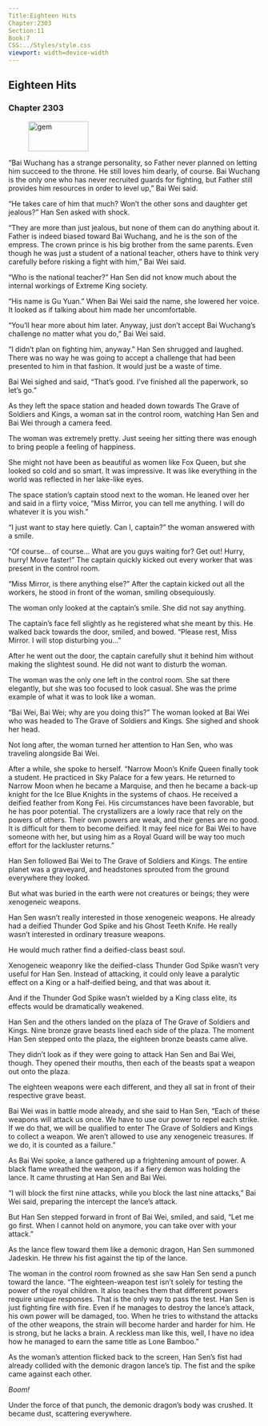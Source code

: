```yaml
---
Title:Eighteen Hits 
Chapter:2303 
Section:11 
Book:7 
CSS:../Styles/style.css 
viewport: width=device-width
---
```

  
## Eighteen Hits
### Chapter 2303
  
<figure>
	<img src="../Images/gem.gif" alt="gem" id="gem" width="120" height="60" />
</figure>
  

  
“Bai Wuchang has a strange personality, so Father never planned on letting him succeed to the throne. He still loves him dearly, of course. Bai Wuchang is the only one who has never recruited guards for fighting, but Father still provides him resources in order to level up,” Bai Wei said.

“He takes care of him that much? Won’t the other sons and daughter get jealous?” Han Sen asked with shock.

“They are more than just jealous, but none of them can do anything about it. Father is indeed biased toward Bai Wuchang, and he is the son of the empress. The crown prince is his big brother from the same parents. Even though he was just a student of a national teacher, others have to think very carefully before risking a fight with him,” Bai Wei said.

“Who is the national teacher?” Han Sen did not know much about the internal workings of Extreme King society.

“His name is Gu Yuan.” When Bai Wei said the name, she lowered her voice. It looked as if talking about him made her uncomfortable.

“You’ll hear more about him later. Anyway, just don’t accept Bai Wuchang’s challenge no matter what you do,” Bai Wei said.

“I didn’t plan on fighting him, anyway.” Han Sen shrugged and laughed. There was no way he was going to accept a challenge that had been presented to him in that fashion. It would just be a waste of time.

Bai Wei sighed and said, “That’s good. I’ve finished all the paperwork, so let’s go.”

As they left the space station and headed down towards The Grave of Soldiers and Kings, a woman sat in the control room, watching Han Sen and Bai Wei through a camera feed.

The woman was extremely pretty. Just seeing her sitting there was enough to bring people a feeling of happiness.

She might not have been as beautiful as women like Fox Queen, but she looked so cold and so smart. It was impressive. It was like everything in the world was reflected in her lake-like eyes.

The space station’s captain stood next to the woman. He leaned over her and said in a flirty voice, “Miss Mirror, you can tell me anything. I will do whatever it is you wish.”

“I just want to stay here quietly. Can I, captain?” the woman answered with a smile.

“Of course… of course… What are you guys waiting for? Get out! Hurry, hurry! Move faster!” The captain quickly kicked out every worker that was present in the control room.

“Miss Mirror, is there anything else?” After the captain kicked out all the workers, he stood in front of the woman, smiling obsequiously.

The woman only looked at the captain’s smile. She did not say anything.

The captain’s face fell slightly as he registered what she meant by this. He walked back towards the door, smiled, and bowed. “Please rest, Miss Mirror. I will stop disturbing you…”

After he went out the door, the captain carefully shut it behind him without making the slightest sound. He did not want to disturb the woman.

The woman was the only one left in the control room. She sat there elegantly, but she was too focused to look casual. She was the prime example of what it was to look like a woman.

“Bai Wei, Bai Wei; why are you doing this?” The woman looked at Bai Wei who was headed to The Grave of Soldiers and Kings. She sighed and shook her head.

Not long after, the woman turned her attention to Han Sen, who was traveling alongside Bai Wei.

After a while, she spoke to herself. “Narrow Moon’s Knife Queen finally took a student. He practiced in Sky Palace for a few years. He returned to Narrow Moon when he became a Marquise, and then he became a back-up knight for the Ice Blue Knights in the systems of chaos. He received a deified feather from Kong Fei. His circumstances have been favorable, but he has poor potential. The crystallizers are a lowly race that rely on the powers of others. Their own powers are weak, and their genes are no good. It is difficult for them to become deified. It may feel nice for Bai Wei to have someone with her, but using him as a Royal Guard will be way too much effort for the lackluster returns.”

Han Sen followed Bai Wei to The Grave of Soldiers and Kings. The entire planet was a graveyard, and headstones sprouted from the ground everywhere they looked.

But what was buried in the earth were not creatures or beings; they were xenogeneic weapons.

Han Sen wasn’t really interested in those xenogeneic weapons. He already had a deified Thunder God Spike and his Ghost Teeth Knife. He really wasn’t interested in ordinary treasure weapons.

He would much rather find a deified-class beast soul.

Xenogeneic weaponry like the deified-class Thunder God Spike wasn’t very useful for Han Sen. Instead of attacking, it could only leave a paralytic effect on a King or a half-deified being, and that was about it.

And if the Thunder God Spike wasn’t wielded by a King class elite, its effects would be dramatically weakened.

Han Sen and the others landed on the plaza of The Grave of Soldiers and Kings. Nine bronze grave beasts lined each side of the plaza. The moment Han Sen stepped onto the plaza, the eighteen bronze beasts came alive.

They didn’t look as if they were going to attack Han Sen and Bai Wei, though. They opened their mouths, then each of the beasts spat a weapon out onto the plaza.

The eighteen weapons were each different, and they all sat in front of their respective grave beast.

Bai Wei was in battle mode already, and she said to Han Sen, “Each of these weapons will attack us once. We have to use our power to repel each strike. If we do that, we will be qualified to enter The Grave of Soldiers and Kings to collect a weapon. We aren’t allowed to use any xenogeneic treasures. If we do, it is counted as a failure.”

As Bai Wei spoke, a lance gathered up a frightening amount of power. A black flame wreathed the weapon, as if a fiery demon was holding the lance. It came thrusting at Han Sen and Bai Wei.

“I will block the first nine attacks, while you block the last nine attacks,” Bai Wei said, preparing the intercept the lance’s attack.

But Han Sen stepped forward in front of Bai Wei, smiled, and said, “Let me go first. When I cannot hold on anymore, you can take over with your attack.”

As the lance flew toward them like a demonic dragon, Han Sen summoned Jadeskin. He threw his fist against the tip of the lance.

The woman in the control room frowned as she saw Han Sen send a punch toward the lance. “The eighteen-weapon test isn’t solely for testing the power of the royal children. It also teaches them that different powers require unique responses. That is the only way to pass the test. Han Sen is just fighting fire with fire. Even if he manages to destroy the lance’s attack, his own power will be damaged, too. When he tries to withstand the attacks of the other weapons, the strain will become harder and harder for him. He is strong, but he lacks a brain. A reckless man like this, well, I have no idea how he managed to earn the same title as Lone Bamboo.”

As the woman’s attention flicked back to the screen, Han Sen’s fist had already collided with the demonic dragon lance’s tip. The fist and the spike came against each other.

*Boom!*

Under the force of that punch, the demonic dragon’s body was crushed. It became dust, scattering everywhere.